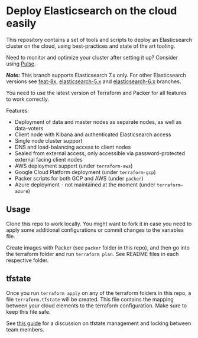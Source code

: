 # Deploy Elasticsearch on the cloud easily

This repository contains a set of tools and scripts to deploy an Elasticsearch cluster on the cloud, using best-practices and state of the art tooling.

Need to monitor and optimize your cluster after setting it up? Consider using [Pulse](https://pulse.support/).

***Note:*** This branch supports Elasticsearch 7.x only. For other Elasticsearch versions see [feat-8x](https://github.com/BigDataBoutique/elasticsearch-cloud-deploy/tree/feat-8x), [elasticsearch-5.x](https://github.com/BigDataBoutique/elasticsearch-cloud-deploy/tree/elasticsearch-5.x) and [elasticsearch-6.x](https://github.com/BigDataBoutique/elasticsearch-cloud-deploy/tree/elasticsearch-6.x) branches.

You need to use the latest version of Terraform and Packer for all features to work correctly.

Features:

* Deployment of data and master nodes as separate nodes, as well as data-voters
* Client node with Kibana and authenticated Elasticsearch access
* Single node cluster support
* DNS and load-balancing access to client nodes
* Sealed from external access, only accessible via password-protected external facing client nodes
* AWS deployment support (under `terraform-aws`)
* Google Cloud Platform deployment (under `terraform-gcp`)
* Packer scripts for both GCP and AWS (under `packer`)
* Azure deployment - not maintained at the moment (under `terraform-azure`)

## Usage

Clone this repo to work locally. You might want to fork it in case you need to apply some additional configurations or commit changes to the variables file.

Create images with Packer (see `packer` folder in this repo), and then go into the terraform folder and run `terraform plan`. See README files in each respective folder. 

## tfstate

Once you run `terraform apply` on any of the terraform folders in this repo, a file `terraform.tfstate` will be created. This file contains the mapping between your cloud elements to the terraform configuration. Make sure to keep this file safe.
  
See [this guide](https://blog.gruntwork.io/how-to-manage-terraform-state-28f5697e68fa#.fbb2nalw6) for a discussion on tfstate management and locking between team members.
